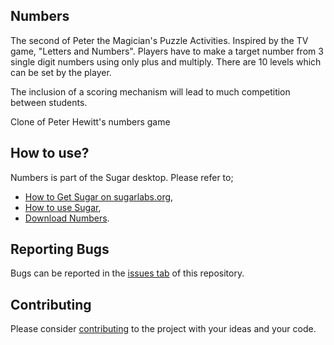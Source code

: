 ## Numbers ##

The second of Peter the Magician's Puzzle Activities.
Inspired by the TV game, "Letters and Numbers".
Players have to make a target number from 3 single digit numbers using only plus and multiply.
There are 10 levels which can be set by the player.

The inclusion of a scoring mechanism will lead to much competition between students.


Clone of Peter Hewitt's numbers game

How to use?
-----------

Numbers is part of the Sugar desktop.  Please refer to;

* [How to Get Sugar on sugarlabs.org](https://sugarlabs.org/),
* [How to use Sugar](https://help.sugarlabs.org/),
* [Download Numbers](https://activities.sugarlabs.org/en-US/sugar/addon/4336).

Reporting Bugs
--------------

Bugs can be reported in the
[issues tab](https://github.com/sugarlabs/numbers/issues)
of this repository.

Contributing
------------

Please consider [contributing](https://github.com/sugarlabs/sugar-docs/blob/master/src/contributing.md) to the project with your ideas and your code.
